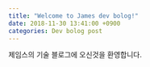 ```yaml
---
title: "Welcome to James dev bolog!"
date: 2018-11-30 13:41:00 +0900
categories: Dev bolog post
---
```

제임스의 기술 블로그에 오신것을 환영합니다.
